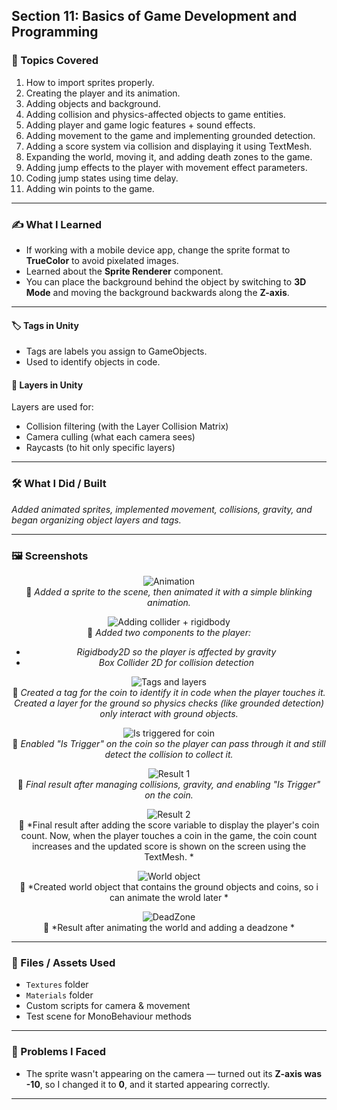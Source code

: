 ## Section 11: Basics of Game Development and Programming

### 📌 Topics Covered  
1. How to import sprites properly.  
2. Creating the player and its animation.  
3. Adding objects and background.  
4. Adding collision and physics-affected objects to game entities.  
5. Adding player and game logic features + sound effects.  
6. Adding movement to the game and implementing grounded detection.  
7. Adding a score system via collision and displaying it using TextMesh.  
8. Expanding the world, moving it, and adding death zones to the game.  
9. Adding jump effects to the player with movement effect parameters.  
10. Coding jump states using time delay.  
11. Adding win points to the game.

---

### ✍️ What I Learned

- If working with a mobile device app, change the sprite format to **TrueColor** to avoid pixelated images.  
- Learned about the **Sprite Renderer** component.  
- You can place the background behind the object by switching to **3D Mode** and moving the background backwards along the **Z-axis**.

---

#### 🏷️ Tags in Unity
- Tags are labels you assign to GameObjects.  
- Used to identify objects in code.

#### 🧅 Layers in Unity
Layers are used for:
- Collision filtering (with the Layer Collision Matrix)  
- Camera culling (what each camera sees)  
- Raycasts (to hit only specific layers)

---

### 🛠️ What I Did / Built  
*Added animated sprites, implemented movement, collisions, gravity, and began organizing object layers and tags.*

---

### 🖼️ Screenshots  

<div align="center">

![Animation](https://i.imgur.com/PaI7Wm6.gif)  
📌 *Added a sprite to the scene, then animated it with a simple blinking animation.*

![Adding collider + rigidbody](https://i.imgur.com/49wK3Rs.png)  
📌 *Added two components to the player:*  
- *Rigidbody2D so the player is affected by gravity*  
- *Box Collider 2D for collision detection*

![Tags and layers](https://i.imgur.com/G7B4ocf.png)  
📌 *Created a tag for the coin to identify it in code when the player touches it.*  
*Created a layer for the ground so physics checks (like grounded detection) only interact with ground objects.*

![Is triggered for coin](https://i.imgur.com/YJ81LUO.png)  
📌 *Enabled "Is Trigger" on the coin so the player can pass through it and still detect the collision to collect it.*

![Result 1](https://i.imgur.com/0wIBDz4.gif)  
📌 *Final result after managing collisions, gravity, and enabling "Is Trigger" on the coin.*

![Result 2](https://i.imgur.com/0wIBDz4.gif)  
📌 *Final result after adding the score variable to display the player's coin count. Now, when the player touches a coin in the game, the coin count increases and the updated score is shown on the screen using the TextMesh. *

![World object](https://i.imgur.com/6Tq2zsV.png)  
📌 *Created world object that contains the ground objects and coins, so i can animate the wrold later *

![DeadZone](https://i.imgur.com/9271WYM.gif)  
📌 *Result after animating the world and adding a deadzone *




</div>

---

### 📁 Files / Assets Used  
- `Textures` folder  
- `Materials` folder  
- Custom scripts for camera & movement  
- Test scene for MonoBehaviour methods  

---

### 🧪 Problems I Faced  
- The sprite wasn't appearing on the camera — turned out its **Z-axis was -10**, so I changed it to **0**, and it started appearing correctly.

---
